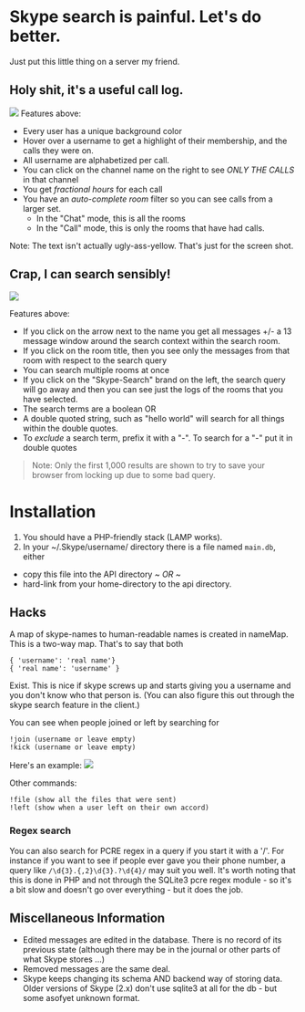# Skype search is painful. Let's do better.

Just put this little thing on a server my friend.

## Holy shit, it's a useful call log.
<img src=http://i.imgur.com/bagatWC.png>
Features above:

* Every user has a unique background color
* Hover over a username to get a highlight of their membership, and the calls they were on.
* All username are alphabetized per call.
* You can click on the channel name on the right to see *ONLY THE CALLS* in that channel
* You get *fractional hours* for each call
* You have an *auto-complete room* filter so you can see calls from a larger set.
  * In the "Chat" mode, this is all the rooms
  * In the "Call" mode, this is only the rooms that have had calls.

Note: The text isn't actually ugly-ass-yellow. That's just for the screen shot.

## Crap, I can search sensibly!
<img src=http://i.imgur.com/yiVjDFX.png>

Features above:

 * If you click on the arrow next to the name you get all messages +/- a 13 message window around the search context within the search room.
 * If you click on the room title, then you see only the messages from that room with respect to the search query
 * You can search multiple rooms at once
 * If you click on the "Skype-Search" brand on the left, the search query will go away and then you can see just the logs of the rooms that you have selected.
 * The search terms are a boolean OR
 * A double quoted string, such as "hello world" will search for all things within the double quotes.
 * To *exclude* a search term, prefix it with a "-".  To search for a "-" put it in double quotes

<blockquote>
Note: Only the first 1,000 results are shown to try to save your browser from locking up due to some bad query.
</blockquote>

# Installation

1. You should have a PHP-friendly stack (LAMP works).
2. In your ~/.Skype/username/ directory there is a file named `main.db`, either
  * copy this file into the API directory *~ OR ~*
  * hard-link from your home-directory to the api directory.

## Hacks

A map of skype-names to human-readable names is created in nameMap.  This is a two-way map.  That's to say that both

    { 'username': 'real name'}
    { 'real name': 'username' }

Exist.  This is nice if skype screws up and starts giving you a username and you don't know who that person is.  (You can also
figure this out through the skype search feature in the client.)

You can see when people joined or left by searching for

    !join (username or leave empty)
    !kick (username or leave empty)

Here's an example:
<img src=http://i.imgur.com/mVPUhxr.png>

Other commands:

    !file (show all the files that were sent)
    !left (show when a user left on their own accord)

### Regex search

You can also search for PCRE regex in a query if you start it with a '/'.  For instance if you want to see if people ever gave you their phone number, a query like `/\d{3}.{,2}\d{3}.?\d{4}/` may suit you well. It's worth noting that this is done in PHP and not through the SQLite3 pcre regex module - so it's a bit slow and doesn't go over everything - but it does the job.

## Miscellaneous Information

* Edited messages are edited in the database. There is no record of its previous state (although there may be in the journal or other parts of what Skype stores ...)
* Removed messages are the same deal.
* Skype keeps changing its schema AND backend way of storing data. Older versions of Skype (2.x) don't use sqlite3 at all for the db - but some asofyet unknown format.
